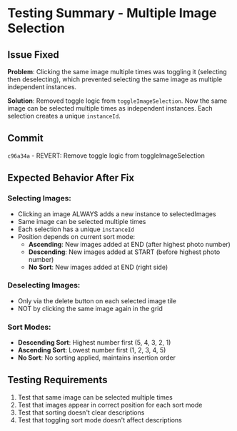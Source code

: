 # Testing Summary - Multiple Image Selection

## Issue Fixed

**Problem**: Clicking the same image multiple times was toggling it (selecting then deselecting), which prevented selecting the same image as multiple independent instances.

**Solution**: Removed toggle logic from `toggleImageSelection`. Now the same image can be selected multiple times as independent instances. Each selection creates a unique `instanceId`.

## Commit

`c96a34a` - REVERT: Remove toggle logic from toggleImageSelection

## Expected Behavior After Fix

### Selecting Images:

- Clicking an image ALWAYS adds a new instance to selectedImages
- Same image can be selected multiple times
- Each selection has a unique `instanceId`
- Position depends on current sort mode:
  - **Ascending**: New images added at END (after highest photo number)
  - **Descending**: New images added at START (before highest photo number)
  - **No Sort**: New images added at END (right side)

### Deselecting Images:

- Only via the delete button on each selected image tile
- NOT by clicking the same image again in the grid

### Sort Modes:

- **Descending Sort**: Highest number first (5, 4, 3, 2, 1)
- **Ascending Sort**: Lowest number first (1, 2, 3, 4, 5)
- **No Sort**: No sorting applied, maintains insertion order

## Testing Requirements

1. Test that same image can be selected multiple times
2. Test that images appear in correct position for each sort mode
3. Test that sorting doesn't clear descriptions
4. Test that toggling sort mode doesn't affect descriptions

